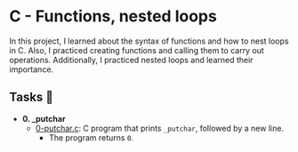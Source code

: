 # C - Functions, nested loops

In this project, I learned about the syntax of functions and how to nest loops in C. Also, I practiced creating functions and calling them to carry out operations. Additionally, I practiced nested loops and learned their importance.

## Tasks :page_with_curl:

* **0. _putchar**
  * [0-putchar.c](./0-putchar.c): C program that prints `_putchar`,
  followed by a new line.
  	   * The program returns `0`.